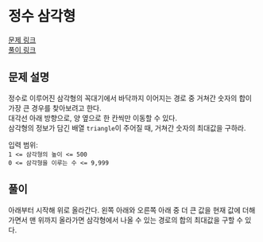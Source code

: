 # 정수 삼각형
[문제 링크](https://programmers.co.kr/learn/courses/30/lessons/43105 )  
[풀이 링크](IntegerTriangle.java )  

## 문제 설명
정수로 이루어진 삼각형의 꼭대기에서 바닥까지 이어지는 경로 중 거쳐간 숫자의 합이 가장 큰 경우를 찾아보려고 한다.  
대각선 아래 방향으로, 양 옆으로 한 칸씩만 이동할 수 있다.  
삼각형의 정보가 담긴 배열 `triangle`이 주어질 때, 거쳐간 숫자의 최대값을 구하라.  

입력 범위:  
`1 <= 삼각형의 높이 <= 500`  
`0 <= 삼각형을 이루는 수 <= 9,999`  

## 풀이
아래부터 시작해 위로 올라간다. 왼쪽 아래와 오른쪽 아래 중 더 큰 값을 현재 값에 더해가면서 맨 위까지 올라가면 삼각형에서 나올 수 있는 경로의 합의 최대값을 구할 수 있다.  
